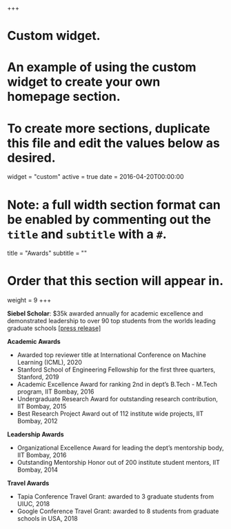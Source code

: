 +++
# Custom widget.
# An example of using the custom widget to create your own homepage section.
# To create more sections, duplicate this file and edit the values below as desired.
widget = "custom"
active = true
date = 2016-04-20T00:00:00

# Note: a full width section format can be enabled by commenting out the `title` and `subtitle` with a `#`.
title = "Awards"
subtitle = ""

# Order that this section will appear in.
weight = 9
+++


**Siebel Scholar**: $35k awarded annually for academic excellence and demonstrated leadership to over
90 top students from the worlds leading graduate schools [[press release]](https://www.businesswire.com/news/home/20180913005122/en/Siebel-Scholars-Foundation-Announces-Class-2019)

**Academic Awards**

- Awarded top reviewer title at International Conference on Machine Learning (ICML), 2020
- Stanford School of Engineering Fellowship for the first three quarters, Stanford, 2019
- Academic Excellence Award for ranking 2nd in dept’s B.Tech - M.Tech program, IIT Bombay, 2016
- Undergraduate Research Award for outstanding research contribution, IIT Bombay, 2015
- Best Research Project Award out of 112 institute wide projects, IIT Bombay, 2012

**Leadership Awards**

- Organizational Excellence Award for leading the dept’s mentorship body, IIT Bombay, 2016
- Outstanding Mentorship Honor out of 200 institute student mentors, IIT Bombay, 2014

**Travel Awards**

- Tapia Conference Travel Grant: awarded to 3 graduate students from UIUC, 2018
- Google Conference Travel Grant: awarded to 8 students from graduate schools in USA, 2018
